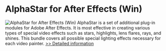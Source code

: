 # AlphaStar for After Effects (Win)
![AlphaStar for After Effects (Win)](https://mycommerce.akamaized.net/api/pimages/P300175402/BIG/300175402.GIF)
AlphaStar is a set of additional plug-in modules for Adobe After Effects. It is most effective in creating various types of special video effects such as stars, highlights, lens flares, rays, and shines. This bundle covers all possible special lighting effects necessary for each video painter.
[>> Detailed information](https://secure.shareit.com/shareit/product.html?productid=300175402&affiliateid=200057808)